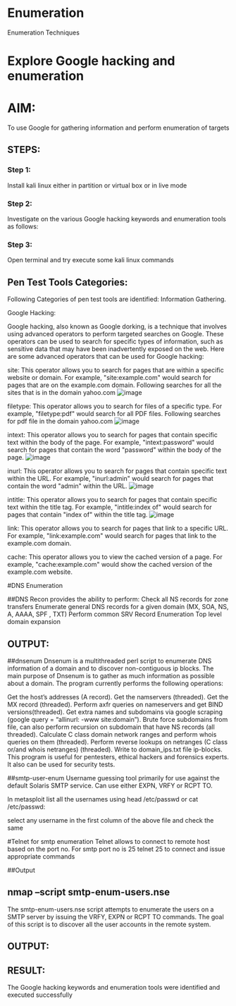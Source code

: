 # Enumeration
Enumeration Techniques

# Explore Google hacking and enumeration 

# AIM:

To use Google for gathering information and perform enumeration of targets

## STEPS:

### Step 1:

Install kali linux either in partition or virtual box or in live mode

### Step 2:

Investigate on the various Google hacking keywords and enumeration tools as follows:


### Step 3:
Open terminal and try execute some kali linux commands

## Pen Test Tools Categories:  

Following Categories of pen test tools are identified:
Information Gathering.

Google Hacking:

Google hacking, also known as Google dorking, is a technique that involves using advanced operators to perform targeted searches on Google. These operators can be used to search for specific types of information, such as sensitive data that may have been inadvertently exposed on the web. Here are some advanced operators that can be used for Google hacking:

site: This operator allows you to search for pages that are within a specific website or domain. For example, "site:example.com" would search for pages that are on the example.com domain.
Following searches for all the sites that is in the domain yahoo.com
![image](https://github.com/user-attachments/assets/acb25a8c-71b8-4225-8f0c-4971c0b89804)


filetype: This operator allows you to search for files of a specific type. For example, "filetype:pdf" would search for all PDF files.
Following searches for pdf file in the domain yahoo.com
![image](https://github.com/user-attachments/assets/8dd8565a-944b-45fd-ba30-4c9fb23cfe11)




intext: This operator allows you to search for pages that contain specific text within the body of the page. For example, "intext:password" would search for pages that contain the word "password" within the body of the page.
![image](https://github.com/user-attachments/assets/45721063-626f-4112-86b3-e93868e86d9e)


inurl: This operator allows you to search for pages that contain specific text within the URL. For example, "inurl:admin" would search for pages that contain the word "admin" within the URL.
![image](https://github.com/user-attachments/assets/bfd98fbc-3eda-4522-b2be-67eedc8b10d2)

intitle: This operator allows you to search for pages that contain specific text within the title tag. For example, "intitle:index of" would search for pages that contain "index of" within the title tag.
![image](https://github.com/user-attachments/assets/a0211377-9559-4454-9dce-32608a8ffe43)

link: This operator allows you to search for pages that link to a specific URL. For example, "link:example.com" would search for pages that link to the example.com domain.

cache: This operator allows you to view the cached version of a page. For example, "cache:example.com" would show the cached version of the example.com website.

 
#DNS Enumeration


##DNS Recon
provides the ability to perform:
Check all NS records for zone transfers
Enumerate general DNS records for a given domain (MX, SOA, NS, A, AAAA, SPF , TXT)
Perform common SRV Record Enumeration
Top level domain expansion
## OUTPUT:







##dnsenum
Dnsenum is a multithreaded perl script to enumerate DNS information of a domain and to discover non-contiguous ip blocks. The main purpose of Dnsenum is to gather as much information as possible about a domain. The program currently performs the following operations:

Get the host’s addresses (A record).
Get the namservers (threaded).
Get the MX record (threaded).
Perform axfr queries on nameservers and get BIND versions(threaded).
Get extra names and subdomains via google scraping (google query = “allinurl: -www site:domain”).
Brute force subdomains from file, can also perform recursion on subdomain that have NS records (all threaded).
Calculate C class domain network ranges and perform whois queries on them (threaded).
Perform reverse lookups on netranges (C class or/and whois netranges) (threaded).
Write to domain_ips.txt file ip-blocks.
This program is useful for pentesters, ethical hackers and forensics experts. It also can be used for security tests.


##smtp-user-enum
Username guessing tool primarily for use against the default Solaris SMTP service. Can use either EXPN, VRFY or RCPT TO.


In metasploit list all the usernames using head /etc/passwd or cat /etc/passwd:

select any username in the first column of the above file and check the same


#Telnet for smtp enumeration
Telnet allows to connect to remote host based on the port no. For smtp port no is 25
telnet <host address> 25 to connect
and issue appropriate commands
  
 ##Output
  
  

## nmap –script smtp-enum-users.nse <hostname>

The smtp-enum-users.nse script attempts to enumerate the users on a SMTP server by issuing the VRFY, EXPN or RCPT TO commands. The goal of this script is to discover all the user accounts in the remote system.


## OUTPUT:


## RESULT:
The Google hacking keywords and enumeration tools were identified and executed successfully

